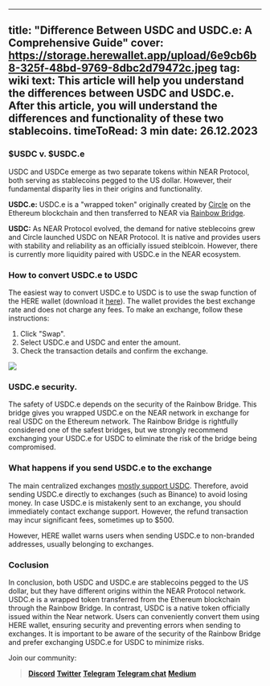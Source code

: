 -----
title: "Difference Between USDC and USDC.e: A Comprehensive Guide"
cover: https://storage.herewallet.app/upload/6e9cb6b8-325f-48bd-9769-8dbc2d79472c.jpeg
tag: wiki
text: This article will help you understand the differences between USDC and USDC.e. After this article, you will understand the differences and functionality of these two stablecoins.
timeToRead: 3 min
date: 26.12.2023
-----

### $USDC v. $USDC.e

USDC and USDCe emerge as two separate tokens within NEAR Protocol, both serving as stablecoins pegged to the US dollar. However, their fundamental disparity lies in their origins and functionality.

**USDC.e:** 
USDC.e is a "wrapped token" originally created by [Circle](https://www.circle.com/en/) on the Ethereum blockchain and then transferred to NEAR via [Rainbow Bridge](https://rainbowbridge.app/).

**USDC:**
As NEAR Protocol evolved, the demand for native steblecoins grew and Circle launched USDC on NEAR Protocol. It is native and provides users with stability and reliability as an officially issued steiblcoin. However, there is currently more liquidity paired with USDC.e in the NEAR ecosystem.

### How to convert USDC.e to USDC

The easiest way to convert USDC.e to USDC is to use the swap function of the HERE wallet (download it [here](https://download.herewallet.app/blog)). The wallet provides the best exchange rate and does not charge any fees. To make an exchange, follow these instructions:

1. Click "Swap".
2. Select USDC.e and USDC and enter the amount.
3. Check the transaction details and confirm the exchange.

![](https://storage.herewallet.app/upload/52051785-f137-4d13-aa27-d1d3b4b79b51.png)


### USDC.e security.

The safety of USDC.e depends on the security of the Rainbow Bridge. This bridge gives you wrapped USDC.e on the NEAR network in exchange for real USDC on the Ethereum network. The Rainbow Bridge is rightfully considered one of the safest bridges, but we strongly recommend exchanging your USDC.e for USDC to eliminate the risk of the bridge being compromised.

### What happens if you send USDC.e to the exchange

The main centralized exchanges [mostly support USDC](https://www.binance.com/en/support/announcement/binance-completes-integration-of-usd-coin-usdc-on-near-protocol-network-opens-deposits-and-withdrawals-1ade588ceb9845b78ec785f123b986fd). Therefore, avoid sending USDC.e directly to exchanges (such as Binance) to avoid losing money. In case USDC.e is mistakenly sent to an exchange, you should immediately contact exchange support. However, the refund transaction may incur significant fees, sometimes up to $500.

However, HERE wallet warns users when sending USDC.e to non-branded addresses, usually belonging to exchanges.

### Coclusion

In conclusion, both USDC and USDC.e are stablecoins pegged to the US dollar, but they have different origins within the NEAR Protocol network. USDC.e is a wrapped token transferred from the Ethereum blockchain through the Rainbow Bridge. In contrast, USDC is a native token officially issued within the Near network. Users can conveniently convert them using HERE wallet, ensuring security and preventing errors when sending to exchanges. It is important to be aware of the security of the Rainbow Bridge and prefer exchanging USDC.e for USDC to minimize risks.

Join our community:
> [**Discord**](https://discord.gg/AfB5cvtFXH)
> [**Twitter**](https://twitter.com/here_wallet)
> [**Telegram**](https://t.me/herewallet)
> [**Telegram chat**](https://t.me/herewalletchat)
> [**Medium**](https://medium.com/@nearhere)

